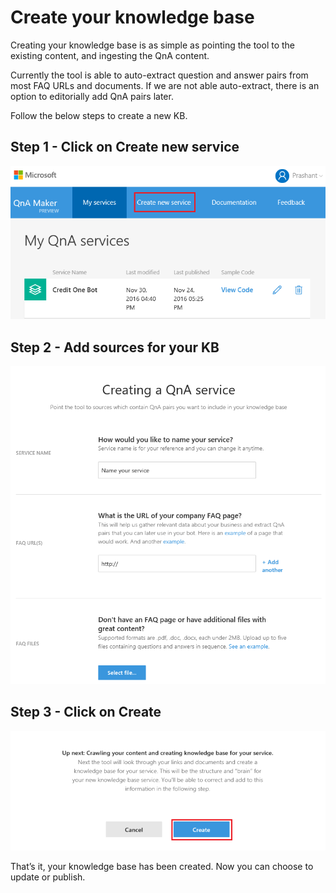 <!-- 
NavPath: QnA Maker/Guides
LinkLabel: Create a knowledge base
Url: QnAMaker/documentation/guides/createkb
Weight: 86 
-->

# Create your knowledge base #
Creating your knowledge base is as simple as pointing the tool to the existing content, and ingesting the QnA content.

Currently the tool is able to auto-extract question and answer pairs from most FAQ URLs and documents. If we are not able auto-extract, there is an option to editorially add QnA pairs later.

Follow the below steps to create a new KB.
## Step 1 - Click on Create new service

![alt text](../Images/myKbService.png)

## Step 2 - Add sources for your KB

![alt text](../Images/createKbService.png)

## Step 3 - Click on Create

![alt text](../Images/createKbService2.png)

That’s it, your knowledge base has been created. Now you can choose to update or publish.